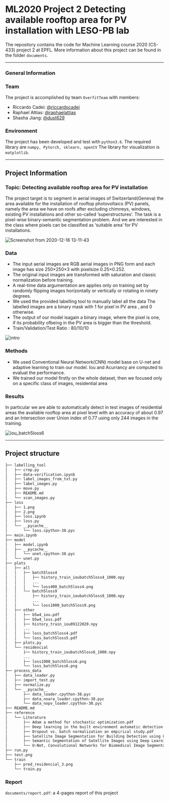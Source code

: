 # ML2020 Project 2 Detecting available rooftop area for PV installation with LESO-PB lab

The repository contains the code for Machine Learning course 2020 (CS-433) project 2 at EPFL. More information about this project can be found in the folder `documents`.
* * *
### General Information

### Team
The project is accomplished by team `OverfitTeam` with members:
- Riccardo Cadei: [@riccardocadei](https://github.com/riccardocadei)
- Raphael Attias: [@raphaelattias](https://github.com/raphaelattias)
- Shasha Jiang: [@dust629](https://github.com/dust629)

### Environment
The project has been developed and test with `python3.6`.
The required library are `numpy, Pytorch, sklearn, openCV`
The library for visualization is `matplotlib`.

* * *
## Project Information

### Topic: Detecting available rooftop area for PV installation

The project target is to segment in aerial images of Switzerland(Geneva) the area available for the installation of rooftop photovoltaics (PV) panels, namely the area we have on roofs after excluding chimneys, windows, existing PV installations and other so-called ‘superstructures’. The task is a pixel-wise binary-semantic segmentation problem. And we are interested in the class where pixels can be classified as ‘suitable area’ for PV installations.

![Screenshot from 2020-12-16 13-11-43](https://user-images.githubusercontent.com/32882147/102347151-47643980-3fa0-11eb-83c7-354c90462914.png)

### Data
- The input aerial images are RGB aerial images in PNG form and  each  image  has  size 250×250×3 with pixelsize 0.25×0.252. 
- The original input images are transformed with saturation and classic normalization before training. 
- A real-time data argumentation are applies only on training set by randomly flipping images horizontally or vertically or rotating in ninety degrees.
- We used the provided labelling tool to manually label all the data The labelled images are a binary mask with 1 for pixel in PV area , and 0 otherwise.
- The  output  of  our  model  isagain a binary image, where the pixel is one, if its probability ofbeing in the PV area is bigger than the threshold.
- Train/Validation/Test Ratio : 80/10/10

![intro](https://user-images.githubusercontent.com/32882147/102341360-0a944480-3f98-11eb-8970-9ddbd0277339.jpeg)

### Methods
- We used Conventional Neural Network(CNN) model base on U-net and adaptive learning to train our model. Iou and Acurrancy are computed to evaluat the performance.
- We trained our model firstly on the whole dataset, then we focused only on a specific class of images, residential area

### Results
In particular we are able to automatically detect in test images of residential areas the available rooftop area at pixel level with an accuracy of about 0.97 and an Intersection over Union index of 0.77 using only 244 images in the training. 

![iou_batch5loss6](https://user-images.githubusercontent.com/32882147/102346625-7201c280-3f9f-11eb-9bb8-244ac7348d91.png)

* * *
## Project structure
```bash
├── labelling_tool
│   ├── crop.py
│   ├── data-verification.ipynb
│   ├── label_images_from_txt.py
│   ├── label_images.py
│   ├── move.py
│   ├── README.md
│   └── scan_images.py
├── loss
│   ├── 1.png
│   ├── 2.png
│   ├── loss.ipynb
│   ├── loss.py
│   └── __pycache__
│       └── loss.cpython-38.pyc
├── main.ipynb
├── model
│   ├── model.ipynb
│   ├── __pycache__
│   │   └── unet.cpython-38.pyc
│   └── unet.py
├── plots
│   ├── all
│   │   ├── batch5loss4
│   │   │   ├── history_train_ioubatch5loss4_1000.npy
│   │   │   ...
│   │   │   └── loss400_batch5loss4.png
│   │   └── batch5loss9
│   │       ├── history_train_ioubatch5loss9_1000.npy
│   │       ... 
│   │       └── loss1000_batch5loss9.png
│   ├── other
│   │   ├── b5w4_iou.pdf
│   │   ├── b5w4_loss.pdf
│   │   ├── history_train_iou09122020.npy
│   │   ...
│   │   ├── loss_batch5loss4.pdf
│   │   └── loss_batch5loss5.pdf
│   ├── plots.py
│   └── residencial
│       ├── history_train_ioubatch5loss6_1000.npy
│       ...
│       ├── loss1000_batch5loss6.png
│       └── loss_batch5loss6.png
├── process_data
│   ├── data_loader.py
│   ├── import_test.py
│   ├── normalize.py
│   └── __pycache__
│       ├── data_loader.cpython-38.pyc
│       ├── data_noara_loader.cpython-38.pyc
│       └── data_nopv_loader.cpython-38.pyc
├── README.md
├── reference
│   └── Literature
│       ├── Adam a method for stochastic optimization.pdf
│       ├── Deep learning in the built environment automatic detection of rooftop solar panels using Convolutional Neural Networks.pdf
│       ├── Dropout vs. batch normalization an empirical study.pdf
│       ├── Satellite Image Segmentation for Building Detection using U-Net.pdf
│       ├── Semantic Segmentation of Satellite Images using Deep Learning.pdf
│       └── U-Net, Convolutional Networks for Biomedical Image Segmentation.pdf
├── run.py
├── test.png
└── train
    ├── pred_residencial_3.png
    └── train.py
```


### Report

`documents/report.pdf`: a 4-pages report of this project

